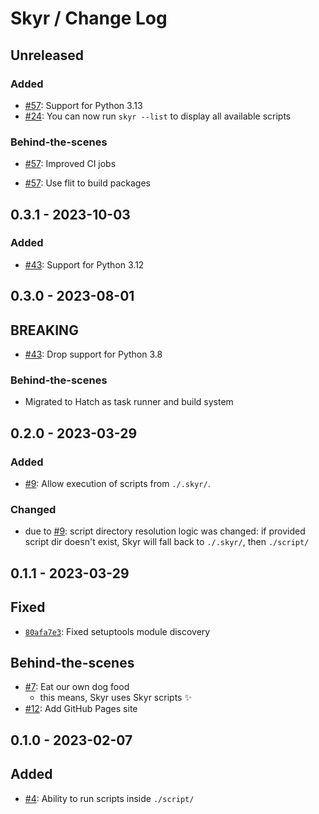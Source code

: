 # Skyr / Change Log

## Unreleased

### Added

- [#57](https://github.com/kytta/skyr/pull/57):
  Support for Python 3.13
- [#24](https://github.com/kytta/skyr/issues/24):
  You can now run `skyr --list` to display all available scripts

### Behind-the-scenes

- [#57](https://github.com/kytta/skyr/pull/57):
  Improved CI jobs

- [#57](https://github.com/kytta/skyr/pull/57):
  Use flit to build packages

## 0.3.1 - 2023-10-03

### Added

- [#43](https://github.com/kytta/skyr/pull/43):
  Support for Python 3.12

## 0.3.0 - 2023-08-01

## BREAKING

- [#43](https://github.com/kytta/skyr/pull/43):
  Drop support for Python 3.8

### Behind-the-scenes

- Migrated to Hatch as task runner and build system

## 0.2.0 - 2023-03-29

### Added

- [#9](https://github.com/kytta/skyr/issues/9):
  Allow execution of scripts from `./.skyr/`.

### Changed

- due to [#9](https://github.com/kytta/skyr/issues/9):
  script directory resolution logic was changed: if provided script dir doesn't
  exist, Skyr will fall back to `./.skyr/`, then `./script/`

## 0.1.1 - 2023-03-29

## Fixed

- [`80afa7e3`](https://github.com/kytta/skyr/commit/80afa7e3ca3e3de47a1d1129efe866c743049954):
  Fixed setuptools module discovery

## Behind-the-scenes

- [#7](https://github.com/kytta/skyr/pull/7):
  Eat our own dog food
  - this means, Skyr uses Skyr scripts ✨
- [#12](https://github.com/kytta/skyr/pull/12):
  Add GitHub Pages site

## 0.1.0 - 2023-02-07

## Added

- [#4](https://github.com/kytta/skyr/pull/4):
  Ability to run scripts inside `./script/`
